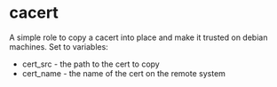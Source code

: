 # cacert

A simple role to copy a cacert into place and make it trusted on debian machines.
Set to variables:

- cert_src - the path to the cert to copy
- cert_name - the name of the cert on the remote system
